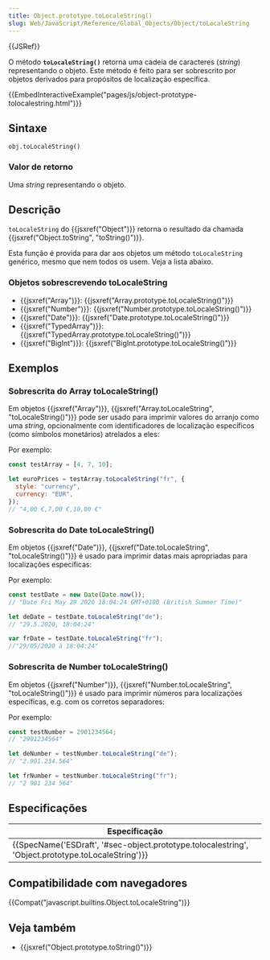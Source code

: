 ```yaml
---
title: Object.prototype.toLocaleString()
slug: Web/JavaScript/Reference/Global_Objects/Object/toLocaleString
---
```


{{JSRef}}

O método **`toLocaleString()`** retorna uma cadeia de caracteres (_string_) representando o objeto. Este método é feito para ser sobrescrito por objetos derivados para propósitos de localização específica.

{{EmbedInteractiveExample("pages/js/object-prototype-tolocalestring.html")}}

## Sintaxe

```
obj.toLocaleString()
```

### Valor de retorno

Uma _string_ representando o objeto.

## Descrição

`toLocaleString` do {{jsxref("Object")}} retorna o resultado da chamada {{jsxref("Object.toString", "toString()")}}.

Esta função é provida para dar aos objetos um método `toLocaleString` genérico, mesmo que nem todos os usem. Veja a lista abaixo.

### Objetos sobrescrevendo toLocaleString

- {{jsxref("Array")}}: {{jsxref("Array.prototype.toLocaleString()")}}
- {{jsxref("Number")}}: {{jsxref("Number.prototype.toLocaleString()")}}
- {{jsxref("Date")}}: {{jsxref("Date.prototype.toLocaleString()")}}
- {{jsxref("TypedArray")}}: {{jsxref("TypedArray.prototype.toLocaleString()")}}
- {{jsxref("BigInt")}}: {{jsxref("BigInt.prototype.toLocaleString()")}}

## Exemplos

### Sobrescrita do Array toLocaleString()

Em objetos {{jsxref("Array")}}, {{jsxref("Array.toLocaleString", "toLocaleString()")}} pode ser usado para imprimir valores do arranjo como uma _string_, opcionalmente com identificadores de localização específicos (como símbolos monetários) atrelados a eles:

Por exemplo:

```js
const testArray = [4, 7, 10];

let euroPrices = testArray.toLocaleString("fr", {
  style: "currency",
  currency: "EUR",
});
// "4,00 €,7,00 €,10,00 €"
```

### Sobrescrita do Date toLocaleString()

Em objetos {{jsxref("Date")}}, {{jsxref("Date.toLocaleString", "toLocaleString()")}} é usado para imprimir datas mais apropriadas para localizações específicas:

Por exemplo:

```js
const testDate = new Date(Date.now());
// "Date Fri May 29 2020 18:04:24 GMT+0100 (British Summer Time)"

let deDate = testDate.toLocaleString("de");
// "29.5.2020, 18:04:24"

var frDate = testDate.toLocaleString("fr");
//"29/05/2020 à 18:04:24"
```

### Sobrescrita de Number toLocaleString()

Em objetos {{jsxref("Number")}}, {{jsxref("Number.toLocaleString", "toLocaleString()")}} é usado para imprimir números para localizações específicas, e.g. com os corretos separadores:

Por exemplo:

```js
const testNumber = 2901234564;
// "2901234564"

let deNumber = testNumber.toLocaleString("de");
// "2.901.234.564"

let frNumber = testNumber.toLocaleString("fr");
// "2 901 234 564"
```

## Especificações

| Especificação                                                                                      |
| -------------------------------------------------------------------------------------------------- |
| {{SpecName('ESDraft', '#sec-object.prototype.tolocalestring', 'Object.prototype.toLocaleString')}} |

## Compatibilidade com navegadores

{{Compat("javascript.builtins.Object.toLocaleString")}}

## Veja também

- {{jsxref("Object.prototype.toString()")}}
